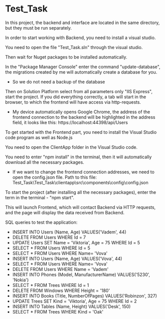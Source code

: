 # Test_Task
In this project, the backend and interface are located in the same directory, but they must be run separately.

In order to start working with Backend, you need to install a visual studio.

You need to open the file "Test_Task.sln" through the visual studio.

Then wait for Nuget packages to be installed automatically.

In the "Package Manager Console" enter the command "update-database", the migrations created by me will automatically create a database for you.
* So we do not need a backup of the database

Then on Solution Platform select from all parameters only "IIS Express", start the project. If you did everything correctly, a tab will start in the browser, to which the frontend will have access via http-requests.
* My device automatically opens Google Chrome, the address of the frontend connection to the backend will be highlighted in the address field, it looks like this: https://localhost:44398/api/Users

To get started with the Frontend part, you need to install the Visual Studio code program as well as Node.js

You need to open the ClientApp folder in the Visual Studio code.

You need to enter "npm install" in the terminal, then it will automatically download all the necessary packages.

* If we want to change the frontend connection addresses, we need to open the config.json file. Path to this file: Test_Task\Test_Task\clientapp\src\components\config\config.json

To start the project (after installing all the necessary packages), enter the term in the terminal - "npm start".

This will launch Frontend, which will contact Backend via HTTP requests, and the page will display the data received from Backend.

SQL queries to test the application:

* INSERT INTO Users (Name, Age) VALUES('Vadem', 44)
* DELETE FROM Users WHERE Id = 7
* UPDATE Users SET Name = 'Viktoria', Age = 75 WHERE Id = 5
* SELECT * FROM Users WHERE Id = 5
* SELECT * FROM Users WHERE Name= 'Vova'
* INSERT INTO Users (Name, Age) VALUES('Vova', 44)
* SELECT * FROM Users WHERE Name= 'Vova'
* DELETE FROM Users WHERE Name = 'Vadem'
* INSERT INTO Phones (Model, ManufacturerName) VALUES('5230', 'Nokia')
* SELECT * FROM Trees WHERE Id = 1
* DELETE FROM Windows WHERE Height = '180'
* INSERT INTO Books (Title, NumberOfPages) VALUES('Robinzon', 327)
* UPDATE Trees SET Kind = 'Viktoria', Age = 75 WHERE Id = 2
* INSERT INTO Tables (Name, Height) VALUES('Desk', 150)
* SELECT * FROM Trees WHERE Kind = 'Oak'
